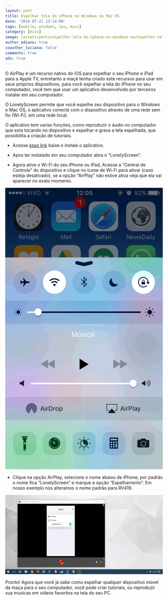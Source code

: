 ```yaml
---
layout: post
title: Espelhar tela do iPhone no Windows ou Mac OS
date: '2016-07-21 13:14:00'
tags: [mobile, windows, ios, misc]
category: [misc]
image: /assets/posts/espelhar-tela-do-iphone-no-windows-ou/espelhar-tela-do-iphone-no-windows-ou.jpg
author_ediano: true
coauthor_luciana: false
comments: true
ads: true
---
```


O AirPlay é um recurso nativo do iOS para espelhar o seu iPhone e iPad para a Apple TV, entretanto a maçã tenha criado este recursos para usar em seus próprios dispositivos, para você espelhar a tela do iPhone no seu computador, você tem que usar um aplicativo desenvolvido por terceiros instalar em seu computador.

O LonelyScreen permite que você espelhe seu dispositivo para o Windows e Mac OS, o aplicativo conecta com o dispositivo através de uma rede sem fio (Wi-Fi), em uma rede local.

O aplicativo tem varias funções, como reproduzir o áudio no computador que esta tocando no dispositivo e espelhar e grava a tela espelhada, que possibilita a criação de tutoriais.

* Acesse <a href="http://www.lonelyscreen.com/download.html" target="_blank" class="external-link" rel="nofollow">esse link</a> baixe e instale o aplicativo.

* Apos ter instalado em seu computador abra o “LonelyScreen”.

* Agora ative o Wi-Fi do seu iPhone ou iPad, Acesse a “Central de Controle” do dispositivo e clique no ícone de Wi-Fi para ativar (caso esteja desativado), se a opção “AirPlay” não estive ativa veja que ela vai aparecer no exato momento.

![Função AirPlay do Iphone](/assets/posts/espelhar-tela-do-iphone-no-windows-ou/airplay-iphone.png)

* Clique na opção AirPlay, selecione o nome abaixo de iPhone, por padrão o nome fica “LonelyScreen” e marque a opção “Espelhamento”. Em nosso exemplo nos alteramos o nome padrão para RV419.

![Espelhamento via LonelyScreen do Iphone](/assets/posts/espelhar-tela-do-iphone-no-windows-ou/lonelyscreen.png)

Pronto! Agora que você já sabe como espelhar qualquer dispositivo móvel da maça para o seu computador, você pode criar tutoriais, ou reproduzir sua musicas em vídeos favoritos na tela do seu PC.
